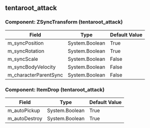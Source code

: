 ## tentaroot_attack

### Component: ZSyncTransform (tentaroot_attack)

|Field|Type|Default Value|
|---|---|---|
|m_syncPosition|System.Boolean|True|
|m_syncRotation|System.Boolean|True|
|m_syncScale|System.Boolean|False|
|m_syncBodyVelocity|System.Boolean|False|
|m_characterParentSync|System.Boolean|False|

### Component: ItemDrop (tentaroot_attack)

|Field|Type|Default Value|
|---|---|---|
|m_autoPickup|System.Boolean|True|
|m_autoDestroy|System.Boolean|True|

